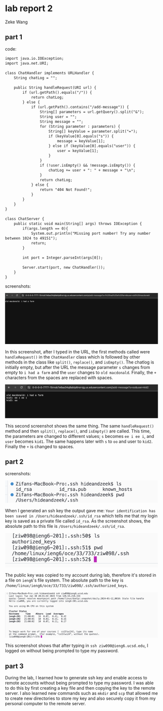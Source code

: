 # lab report 2

Zeke Wang

## part 1

code: 
```
import java.io.IOException;
import java.net.URI;

class ChatHandler implements URLHandler {
    String chatLog = "";

    public String handleRequest(URI url) {
        if (url.getPath().equals("/")) {
            return chatLog;
        } else {
            if (url.getPath().contains("/add-message")) {
                String[] parameters = url.getQuery().split("&");
                String user = "";
                String message = "";
                for (String parameter : parameters) {
                    String[] keyValue = parameter.split("=");
                    if (keyValue[0].equals("s")) {
                        message = keyValue[1];
                    } else if (keyValue[0].equals("user")) {
                        user = keyValue[1];
                    }
                }
                if (!user.isEmpty() && !message.isEmpty()) {
                    chatLog += user + ": " + message + "\n";
                }
                return chatLog;
            } else {
                return "404 Not Found!";
            }
        }
    }
}

class ChatServer {
    public static void main(String[] args) throws IOException {
        if(args.length == 0){
            System.out.println("Missing port number! Try any number between 1024 to 49151");
            return;
        }

        int port = Integer.parseInt(args[0]);

        Server.start(port, new ChatHandler());
    }
}
```

screenshots: 

![Image](p1s1.png)

In this screenshot, after I typed in the URL, the first methods called were `handleRequest()` in the `ChatHandler` class which is followed by other methods in the class like `split()`, `replace()`, and `isEmpty()`. The chatlog is initially empty, but after the URL the message parameter `s` changes from empty to `i had a farm` and the `user` changes to `old macdonald`. Finally, the `+` characters from the spaces are replaced with spaces. 

![Image](p1s2.png)

This second screenshot shows the same thing. The same `handleRequest()` method and then `split()`, `replace()`, and `isEmpty()` are called. This time, the parameters are changed to different values; `s` becomes `ee i ee i`, and `user` becomes `kid1`. The same happens later with `s` to `oo` and user to `kid2`. Finally the `+` is changed to spaces. 

## part 2
screenshots: 

![Image](p2private.png)

When I generated an ssh key the output gave me: `Your identification has been saved in /Users/hideandzeek/.ssh/id_rsa` which tells me that my login key is saved as a private file called `id_rsa`. As the screenshot shows, the absolute path to this file is `/Users/hideandzeek/.ssh/id_rsa`.

![Image](p2public.png)

The public key was copied to my account during lab, therefore it's stored in a file on `ieng6`'s file system. The absolute path to the key is `/home/linux/ieng6/oce/33/733/ziw098/.ssh/authorized_keys`.

![Image](p2nopassword.png)

This screenshot shows that after typing in `ssh ziw090@ieng6.ucsd.edu`, I logged on without being prompted to type my password. 

## part 3
During the lab, I learned how to generate ssh key and enable access to remote accounts without being prompted to type my password. I was able to do this by first creating a key file and then copying the key to the remote server. I also learned new commands such as `mkdir` and `scp` that allowed me to create new directories to store my key and also securely copy it from my personal computer to the remote server. 
